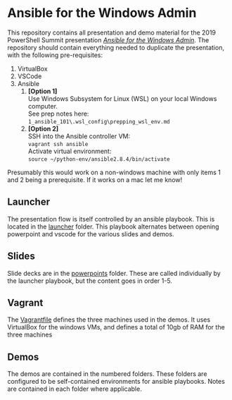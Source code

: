 # Ansible for the Windows Admin

This repository contains all presentation and demo material for the 2019 PowerShell Summit presentation
[*Ansible for the Windows Admin*](https://youtu.be/ZI20Y10OKd0). The repository should contain everything needed
to duplicate the presentation, with the following pre-requisites:

1. VirtualBox
1. VSCode
1. Ansible
   1. **[Option 1]**  
   Use Windows Subsystem for Linux (WSL) on your local Windows computer.  
   See prep notes here: `1_ansible_101\.wsl_config\prepping_wsl_env.md`
   1. **[Option 2]**  
   SSH into the Ansible controller VM:  
   `vagrant ssh ansible`  
   Activate virtual environment:  
   `source ~/python-env/ansible2.8.4/bin/activate`

Presumably this would work on a non-windows machine with only items 1 and 2 being a prerequisite.
If it works on a mac let me know!

## Launcher

The presentation flow is itself controlled by an ansible playbook. This is located in the [launcher](./launcher)
folder.  This playbook alternates between opening powerpoint and vscode for the various slides and demos.

## Slides

Slide decks are in the [powerpoints](./powerpoints) folder. These are called individually by the launcher
playbook, but the content goes in order 1-5.

## Vagrant

The [Vagrantfile](./VagrantFile) defines the three machines used in the demos. It uses VirtualBox for the windows
VMs, and defines a total of 10gb of RAM for the three machines

## Demos

The demos are contained in the numbered folders. These folders are configured to be self-contained environments
for ansible playbooks.  Notes are contained in each folder where applicable.
